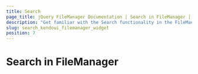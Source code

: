 ```yaml
---
title: Search
page_title: jQuery FileManager Documentation | Search in FileManager | Kendo UI
description: "Get familiar with the Search functionality in the FileManager and how you can configure it."
slug: search_kendoui_filemanager_widget
position: 7
---
```


# Search in FileManager
